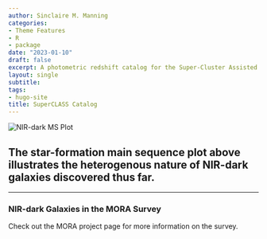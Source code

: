 ```yaml
---
author: Sinclaire M. Manning
categories:
- Theme Features
- R
- package
date: "2023-01-10"
draft: false
excerpt: A photometric redshift catalog for the Super-Cluster Assisted Shear Survey.
layout: single
subtitle: 
tags:
- hugo-site
title: SuperCLASS Catalog
---
```


![NIR-dark MS Plot](sfr_mstar_NIRdark_aug23_2022.png)

## The star-formation main sequence plot above illustrates the heterogenous nature of NIR-dark galaxies discovered thus far.

---

### NIR-dark Galaxies in the MORA Survey

Check out the MORA project page for more information on the survey.

